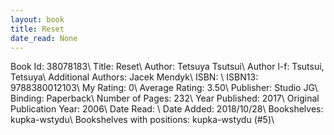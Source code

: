 ```yaml
---
layout: book
title: Reset
date_read: None
---
```


Book Id: 38078183\ 
Title: Reset\ 
Author: Tetsuya Tsutsui\ 
Author l-f: Tsutsui, Tetsuya\ 
Additional Authors: Jacek Mendyk\ 
ISBN: \ 
ISBN13: 9788380012103\ 
My Rating: 0\ 
Average Rating: 3.50\ 
Publisher: Studio JG\ 
Binding: Paperback\ 
Number of Pages: 232\ 
Year Published: 2017\ 
Original Publication Year: 2006\ 
Date Read: \ 
Date Added: 2018/10/28\ 
Bookshelves: kupka-wstydu\ 
Bookshelves with positions: kupka-wstydu (#5)\ 

